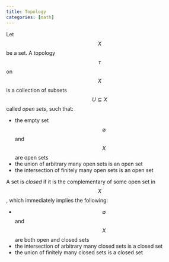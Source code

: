 ```yaml
---
title: Topology
categories: [math]
---
```


Let $$X$$ be a set. A topology $$\tau$$ on $$X$$ is a collection of subsets
$$U \subseteq X$$ called *open sets*, such that:

- the empty set $$\emptyset$$ and $$X$$ are open sets
- the union of arbitrary many open sets is an open set
- the intersection of finitely many open sets is an open set

A set is *closed* if it is the complementary of some open set in
$$X$$, which immediately implies the following:

- $$\emptyset$$ and $$X$$ are both open and closed sets
- the intersection of arbitrary many closed sets is a closed set
- the union of finitely many closed sets is a closed set


